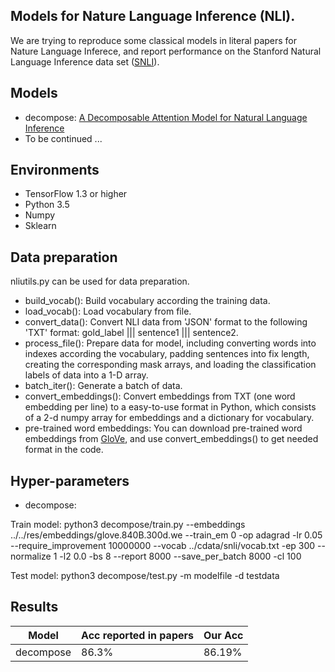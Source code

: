 ## Models for Nature Language Inference (NLI).

We are trying to reproduce some classical models in literal papers for Nature Language Inferece, and report performance on the Stanford Natural Language Inference data set ([SNLI](https://nlp.stanford.edu/projects/snli/)). 

## Models
- decompose: [A Decomposable Attention Model for Natural Language Inference](http://www.aclweb.org/anthology/D16-1244)
- To be continued ...

## Environments
- TensorFlow 1.3 or higher
- Python 3.5
- Numpy
- Sklearn

## Data preparation
nliutils.py can be used for data preparation.
- build_vocab(): Build vocabulary according the training data.
- load_vocab(): Load vocabulary from file.
- convert_data(): Convert NLI data from 'JSON' format to the following 'TXT' format: gold_label ||| sentence1 ||| sentence2.
- process_file(): Prepare data for model, including converting words into indexes according the vocabulary, padding sentences into fix length, creating the corresponding mask arrays, and loading the classification labels of data into a 1-D array.
- batch_iter(): Generate a batch of data.
- convert_embeddings(): Convert embeddings from TXT (one word embedding per line) to a easy-to-use format in Python, which consists of a 2-d numpy array for embeddings and a dictionary for vocabulary.
- pre-trained word embeddings: You can download pre-trained word embeddings from [GloVe](https://nlp.stanford.edu/projects/glove/), and use convert_embeddings() to get needed format in the code.

## Hyper-parameters
- decompose: 

Train model: python3 decompose/train.py --embeddings ../../res/embeddings/glove.840B.300d.we --train_em 0 -op adagrad -lr 0.05 --require_improvement 10000000 --vocab ../cdata/snli/vocab.txt -ep 300 --normalize 1 -l2 0.0 -bs 8 --report 8000 --save_per_batch 8000 -cl 100

Test model: python3 decompose/test.py -m modelfile -d testdata

## Results
Model          | Acc reported in papers  | Our Acc
------------   | -------------           | -------------
decompose      | 86.3%                   | 86.19%

